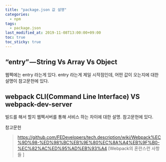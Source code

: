 ```yaml
---
title: "package.json 값 설명"
categories:
  - npm
tags:
  - package.json
last_modified_at: 2019-11-08T13:00:00+09:00
toc: true
toc_sticky: true
---
```


## “entry” — String Vs Array Vs Object

웹펙에는 entry 라는게 있다.
entry 라는게 제일 시작점인데, 어떤 값이 오는지에 대한 설명이 참고문헌에 있다.

## webpack CLI(Command Line Interface) VS webpack-dev-server
빌드를 해서 할지 웹펙서버를 통해 서비스 하는 차이에 대한 설명. 참고문헌에 있다.



참고문헌
> https://github.com/FEDevelopers/tech.description/wiki/Webpack%EC%9D%98-%ED%98%BC%EB%9E%80%EC%8A%A4%EB%9F%B0-%EC%82%AC%ED%95%AD%EB%93%A4 [Webpack의 혼란스런 사항들
]
